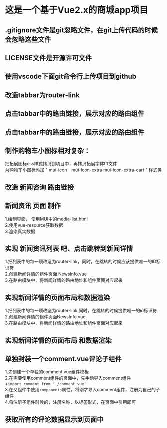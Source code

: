 # 这是一个基于Vue2.x的商城app项目

## .gitignore文件是git忽略文件，在git上传代码的时候会忽略这些文件
## LICENSE文件是开源许可文件
## 使用vscode下面git命令行上传项目到github


## 改造tabbar为router-link
## 点击tabbar中的路由链接，展示对应的路由组件
## 点击tabbar中的路由链接，展示对应的路由组件

## 制作购物车小图标相对复杂：
把拓展图标css样式拷贝到项目中，再拷贝拓展字体tff文件  
为购物车小图标添加＇mui-icon　mui-icon-extra mui-icon-extra-cart＇样式类

## 改造 新闻咨询 路由链接 

## 新闻资讯 页面 制作
1.绘制界面， 使用MUI中的media-list.html  
2.使用vue-resource获取数据  
3.渲染真实数据  

## 实现 新闻资讯列表 吧、点击跳转到新闻详情
1.把列表中的每一项改造为router-link，同时，在跳转的时候应该提供唯一的ID标识符  
2.创建新闻详情的组件页面 NewsInfo.vue  
3.在路由模块中，将新闻详情的路由地址和组件页面对应起来  

## 实现新闻详情的页面布局和数据渲染
1.把列表中的每一项改造为router-link,同时，在跳转的时候提供唯一的id标识符  
2.创建新闻详情的组件页面NewsInfo.vue  
3.在路由模块中，将新闻详情的路由地址和组件页面对应起来

## 实现新闻详情的页面布局 和数据渲染

## 单独封装一个comment.vue评论子组件
1.先创建一个单独的comment.vue组件模板  
2.在需要使用comment组件的页面中，先手动导入comment组件  
 +`import comment from './comment.vue'`  
3.在父组件中使用`components`属性，将刚才导入comment组件，注册为自己的子组件  
4.将注册子组件时候的，注册名称，以标签形式，在页面中引用即可  

## 获取所有的评论数据显示到页面中
